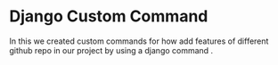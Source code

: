 # Django Custom Command 

In this we created custom commands for how add features of  different  github repo in our project by using a django command .
